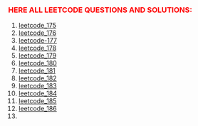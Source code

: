 ###  <span style="color:red">HERE ALL LEETCODE QUESTIONS AND SOLUTIONS:</span>


1. [leetcode_175](https://github.com/mantukumardeka/DataEngineering-Codes/blob/main/PySparkCodes/leetcode_175.py)
2. [leetcode_176](https://github.com/mantukumardeka/DataEngineering-Codes/blob/main/PySparkCodes/leetcode_176.py)
3. [leetcode-177]()
4. [leetcode_178](https://github.com/mantukumardeka/DataEngineering-Codes/blob/main/PySparkCodes/leetcode_178.py)
5. [leetcode_179](https://github.com/mantukumardeka/DataEngineering-Codes/blob/main/PySparkCodes/leetcode_179.py)
6. [leetcode_180](https://github.com/mantukumardeka/DataEngineering-Codes/blob/main/PySparkCodes/leetcode_180.py)
7. [leetcode_181](https://github.com/mantukumardeka/DataEngineering-Codes/blob/main/PySparkCodes/leetcode_181.py)
8. [leetcode_182](https://github.com/mantukumardeka/DataEngineering-Codes/blob/main/PySparkCodes/leetcode_182.py)
9. [leetcode_183](https://github.com/mantukumardeka/DataEngineering-Codes/blob/main/PySparkCodes/leetcode_183.py)
10. [leetcode_184](https://github.com/mantukumardeka/DataEngineering-Codes/blob/main/PySparkCodes/leetcode_184.py)
11. [leetcode_185](https://github.com/mantukumardeka/DataEngineering-Codes/blob/main/PySparkCodes/leetcode_185.py)
12. [leetcode_186]()
13.
